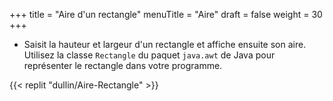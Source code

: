 +++
title = "Aire d'un rectangle"
menuTitle = "Aire"
draft = false
weight = 30
+++

* Saisit la hauteur et largeur d'un rectangle et affiche ensuite son aire. Utilisez la classe `Rectangle` du paquet `java.awt` de Java pour représenter le rectangle dans votre programme.

{{< replit "dullin/Aire-Rectangle" >}}